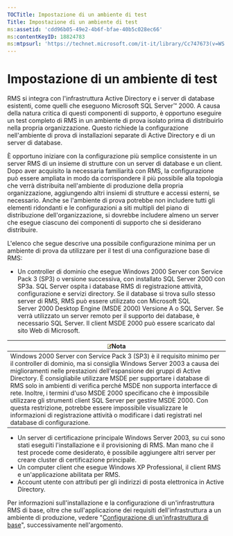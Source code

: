 ```yaml
---
TOCTitle: Impostazione di un ambiente di test
Title: Impostazione di un ambiente di test
ms:assetid: 'cdd96b05-49e2-4b6f-bfae-40b5c028ec66'
ms:contentKeyID: 18824783
ms:mtpsurl: 'https://technet.microsoft.com/it-it/library/Cc747673(v=WS.10)'
---
```


Impostazione di un ambiente di test
===================================

RMS si integra con l'infrastruttura Active Directory e i server di database esistenti, come quelli che eseguono Microsoft SQL Server™ 2000. A causa della natura critica di questi componenti di supporto, è opportuno eseguire un test completo di RMS in un ambiente di prova isolato prima di distribuirlo nella propria organizzazione. Questo richiede la configurazione nell'ambiente di prova di installazioni separate di Active Directory e di un server di database.

È opportuno iniziare con la configurazione più semplice consistente in un server RMS di un insieme di strutture con un server di database e un client. Dopo aver acquisito la necessaria familiarità con RMS, la configurazione può essere ampliata in modo da corrispondere il più possibile alla topologia che verrà distribuita nell'ambiente di produzione della propria organizzazione, aggiungendo altri insiemi di strutture e accessi esterni, se necessario. Anche se l'ambiente di prova potrebbe non includere tutti gli elementi ridondanti e le configurazioni a siti multipli del piano di distribuzione dell'organizzazione, si dovrebbe includere almeno un server che esegue ciascuno dei componenti di supporto che si desiderano distribuire.

L'elenco che segue descrive una possibile configurazione minima per un ambiente di prova da utilizzare per il test di una configurazione base di RMS:

-   Un controller di dominio che esegue Windows 2000 Server con Service Pack 3 (SP3) o versione successiva, con installato SQL Server 2000 con SP3a. SQL Server ospita i database RMS di registrazione attività, configurazione e servizi directory. Se il database si trova sullo stesso server di RMS, RMS può essere utilizzato con Microsoft SQL Server 2000 Desktop Engine (MSDE 2000) Versione A o SQL Server. Se verrà utilizzato un server remoto per il supporto dei database, è necessario SQL Server. Il client MSDE 2000 può essere scaricato dal sito Web di Microsoft.

| ![](images/Cc747673.note(WS.10).gif)Nota                                                                                                                                                                                                                                                                                                                                                                                                                                                                                                                                                                                                                    |
|------------------------------------------------------------------------------------------------------------------------------------------------------------------------------------------------------------------------------------------------------------------------------------------------------------------------------------------------------------------------------------------------------------------------------------------------------------------------------------------------------------------------------------------------------------------------------------------------------------------------------------------------------------------------------------------|
| Windows 2000 Server con Service Pack 3 (SP3) è il requisito minimo per il controller di dominio, ma si consiglia Windows Server 2003 a causa dei miglioramenti nelle prestazioni dell'espansione dei gruppi di Active Directory. È consigliabile utilizzare MSDE per supportare i database di RMS solo in ambienti di verifica perché MSDE non supporta interfacce di rete. Inoltre, i termini d'uso MSDE 2000 specificano che è impossibile utilizzare gli strumenti client SQL Server per gestire MSDE 2000. Con questa restrizione, potrebbe essere impossibile visualizzare le informazioni di registrazione attività o modificare i dati registrati nel database di configurazione. |

-   Un server di certificazione principale Windows Server 2003, su cui sono stati eseguiti l'installazione e il provisioning di RMS. Man mano che il test procede come desiderato, è possibile aggiungere altri server per creare cluster di certificazione principale.
-   Un computer client che esegue Windows XP Professional, il client RMS e un'applicazione abilitata per RMS.
-   Account utente con attributi per gli indirizzi di posta elettronica in Active Directory.

Per informazioni sull'installazione e la configurazione di un'infrastruttura RMS di base, oltre che sull'applicazione dei requisiti dell'infrastruttura a un ambiente di produzione, vedere "[Configurazione di un'infrastruttura di base](https://technet.microsoft.com/3a0a3a47-e755-4455-bb22-0e05053723e4)", successivamente nell'argomento.
